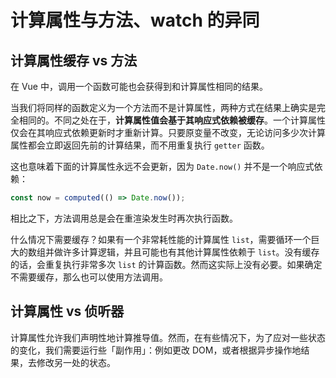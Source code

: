 # 计算属性与方法、watch 的异同

## 计算属性缓存 vs 方法

在 Vue 中，调用一个函数可能也会获得到和计算属性相同的结果。

当我们将同样的函数定义为一个方法而不是计算属性，两种方式在结果上确实是完全相同的。不同之处在于，**计算属性值会基于其响应式依赖被缓存**。一个计算属性仅会在其响应式依赖更新时才重新计算。只要原变量不改变，无论访问多少次计算属性都会立即返回先前的计算结果，而不用重复执行 `getter` 函数。

这也意味着下面的计算属性永远不会更新，因为 `Date.now()` 并不是一个响应式依赖：

```js
const now = computed(() => Date.now());
```

相比之下，方法调用总是会在重渲染发生时再次执行函数。

什么情况下需要缓存？如果有一个非常耗性能的计算属性 `list`，需要循环一个巨大的数组并做许多计算逻辑，并且可能也有其他计算属性依赖于 `list`。没有缓存的话，会重复执行非常多次 `list` 的计算函数。然而这实际上没有必要。如果确定不需要缓存，那么也可以使用方法调用。

## 计算属性 vs 侦听器

计算属性允许我们声明性地计算推导值。然而，在有些情况下，为了应对一些状态的变化，我们需要运行些「副作用」：例如更改 DOM，或者根据异步操作地结果，去修改另一处的状态。
